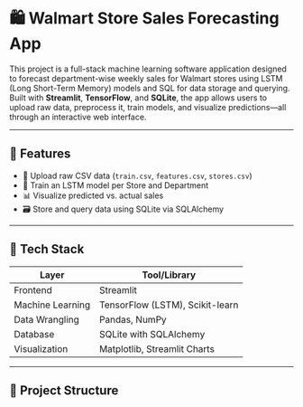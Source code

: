 # 🛍️ Walmart Store Sales Forecasting App

This project is a full-stack machine learning software application designed to forecast department-wise weekly sales for Walmart stores using LSTM (Long Short-Term Memory) models and SQL for data storage and querying. Built with **Streamlit**, **TensorFlow**, and **SQLite**, the app allows users to upload raw data, preprocess it, train models, and visualize predictions—all through an interactive web interface.

---

## 🚀 Features

- 📁 Upload raw CSV data (`train.csv`, `features.csv`, `stores.csv`)
- 🧠 Train an LSTM model per Store and Department
- 📊 Visualize predicted vs. actual sales
- 🗃️ Store and query data using SQLite via SQLAlchemy

---

## 🧱 Tech Stack

| Layer          | Tool/Library                   |
|----------------|--------------------------------|
| Frontend       | Streamlit                      |
| Machine Learning | TensorFlow (LSTM), Scikit-learn |
| Data Wrangling | Pandas, NumPy                  |
| Database       | SQLite with SQLAlchemy         |
| Visualization  | Matplotlib, Streamlit Charts   |

---

## 📁 Project Structure

